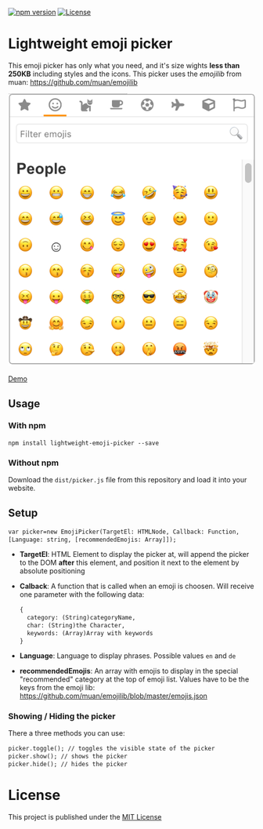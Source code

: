 [![npm version](https://badge.fury.io/js/lightweight-emoji-picker.svg)](https://badge.fury.io/js/lightweight-emoji-picker)
[![License](https://img.shields.io/badge/license-MIT-blue.svg?style=plastic)](https://github.com/JanST123/emoji-picker/blob/master/LICENSE)

# Lightweight emoji picker

This emoji picker has only what you need, and it's size wights **less than 250KB** including styles and the icons.
This picker uses the *emojilib* from muan: https://github.com/muan/emojilib

![Preview](https://raw.githubusercontent.com/JanST123/emoji-picker/master/dist/preview.png)

[Demo](https://janst123.github.io/emoji-picker/demo/demo.html)

## Usage
### With npm

    npm install lightweight-emoji-picker --save

### Without npm
Download the `dist/picker.js` file from this repository and load it into your website.


## Setup

    var picker=new EmojiPicker(TargetEl: HTMLNode, Callback: Function, [Language: string, [recommendedEmojis: Array]]);

* **TargetEl**: HTML Element to display the picker at, will append the picker to the DOM **after** this element, and position it next to the element by absolute positioning
* **Calback**: A function that is called when an emoji is choosen. Will receive one parameter with the following data:

      {
        category: (String)categoryName,
        char: (String)the Character,
        keywords: (Array)Array with keywords
      }

* **Language**: Language to display phrases. Possible values `en` and `de`
* **recommendedEmojis**: An array with emojis to display in the special "recommended" category at the top of emoji list. Values have to be the keys from the emoji lib: https://github.com/muan/emojilib/blob/master/emojis.json


### Showing / Hiding the picker
There a three methods you can use:

    picker.toggle(); // toggles the visible state of the picker
    picker.show(); // shows the picker
    picker.hide(); // hides the picker
    
    
# License
This project is published under the [MIT License](https://github.com/JanST123/emoji-picker/blob/master/LICENSE)
